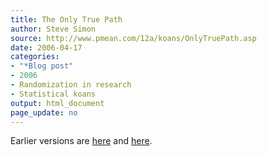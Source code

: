 ```yaml
---
title: The Only True Path
author: Steve Simon
source: http://www.pmean.com/12a/koans/OnlyTruePath.asp
date: 2006-04-17
categories:
- "*Blog post"
- 2006
- Randomization in research
- Statistical koans
output: html_document
page_update: no
---
```



Earlier versions are [here][sim1] and [here][sim2].

[sim1]: http://www.pmean.com/12a/koans/OnlyTruePath.asp
[sim2]: http://new.pmean.com/only-true-path/

